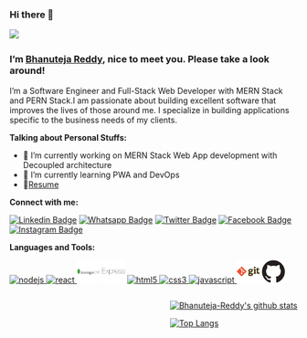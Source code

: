### Hi there 👋

![](https://komarev.com/ghpvc/?username=Bhanuteja-Reddy&color=brightgreen)


### I’m [Bhanuteja Reddy](https://bhanutejareddy.netlify.app/), nice to meet you. Please take a look around!

I’m a Software Engineer and Full-Stack Web Developer with MERN Stack and PERN Stack.I am passionate about building excellent software that improves the lives of those around me. I specialize in building applications specific to the business needs of my clients.

**Talking about Personal Stuffs:**

- 🔭 I’m currently working on MERN Stack Web App development with Decoupled architecture
- 🌱 I’m currently learning PWA and DevOps
- 📝[Resume](https://bhanutejareddy.netlify.app/)


**Connect with me:**

[![Linkedin Badge](https://img.shields.io/badge/-BhanutejaReddy-blue?style=flat-square&logo=Linkedin&logoColor=white&link=https://www.linkedin.com/in/bhanuteja-reddi-8a7aa2159/)](https://www.linkedin.com/in/bhanuteja-reddi-8a7aa2159/)
[![Whatsapp Badge](https://img.shields.io/badge/-BhanutejaReddy-2325D366?style=flat-square&logo=whatsapp&logoColor=white&link=https://wa.me/916300911141)](https://wa.me/916300911141)
[![Twitter Badge](https://img.shields.io/badge/-%40BhanuTe85987775-1ca0f1?style=flat-square&labelColor=1ca0f1&logo=twitter&logoColor=white&link=https://twitter.com/BhanuTe85987775)](https://twitter.com/BhanuTe85987775)
[![Facebook Badge](https://img.shields.io/badge/-%40BhanutejaReddy-3b5998?style=flat-square&labelColor=3b5998&logo=facebook&logoColor=white&link=https://www.facebook.com/rebats.rams)](https://www.facebook.com/rebats.rams)
[![Instagram Badge](https://img.shields.io/badge/-%40BhanutejaReddy-D7008A?style=flat-square&labelColor=D7008A&logo=Instagram&logoColor=white&link=https://www.instagram.com/bhanutejareddi/)](https://www.instagram.com/bhanutejareddi/)

**Languages and Tools:**

<p align="left"> 
<a href="https://nodejs.org" target="_blank"> <img src="https://devicons.github.io/devicon/devicon.git/icons/nodejs/nodejs-original-wordmark.svg" alt="nodejs" width="40" height="40"/> </a> 
<a href="https://reactjs.org/" target="_blank"> <img src="https://devicons.github.io/devicon/devicon.git/icons/react/react-original-wordmark.svg" alt="react" width="40" height="40"/> </a>
<a href="https://www.mongodb.com/" target="_blank"><img width="40" height="40" src="https://raw.githubusercontent.com/github/explore/80688e429a7d4ef2fca1e82350fe8e3517d3494d/topics/mongodb/mongodb.png"></a>
<a href="https://expressjs.com/" target="_blank"><img width="40" height="40" src="https://raw.githubusercontent.com/github/explore/80688e429a7d4ef2fca1e82350fe8e3517d3494d/topics/express/express.png"></a>
<a href="https://www.w3.org/html/" target="_blank"> <img src="https://devicons.github.io/devicon/devicon.git/icons/html5/html5-original-wordmark.svg" alt="html5" width="40" height="40"/> </a> 
<a href="https://www.w3schools.com/css/" target="_blank"> <img src="https://devicons.github.io/devicon/devicon.git/icons/css3/css3-original-wordmark.svg" alt="css3" width="40" height="40"/> </a>
<a href="https://developer.mozilla.org/en-US/docs/Web/JavaScript" target="_blank"> <img src="https://devicons.github.io/devicon/devicon.git/icons/javascript/javascript-original.svg" alt="javascript" width="40" height="40"/> </a> 
<a href="https://gitlab.com/" target="_blank"> <img width="40" height="40" alt="git-lab" src="https://raw.githubusercontent.com/github/explore/80688e429a7d4ef2fca1e82350fe8e3517d3494d/topics/git/git.png"></a>
<a href="https://github.com/" target="_blank"> <img width="40" height="40" alt="git-hub" src="https://raw.githubusercontent.com/github/explore/80688e429a7d4ef2fca1e82350fe8e3517d3494d/topics/github-api/github-api.png"></a>
 </p>
 
<div style='float:right'>

[![Bhanuteja-Reddy's github stats](https://github-readme-stats.vercel.app/api?username=Bhanuteja-Reddy&count_private=true&show_icons=true&theme=shades-of-purple&hide_title=true)](https://github.com/anuraghazra/github-readme-stats)

[![Top Langs](https://github-readme-stats.vercel.app/api/top-langs/?username=Bhanuteja-Reddy&layout=compact)](https://github.com/anuraghazra/github-readme-stats)

</div>

